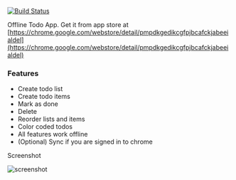 [![Build Status](https://travis-ci.org/agiliq/to-do-list-chrome-app.png?branch=master)](https://travis-ci.org/agiliq/to-do-list-chrome-app)

Offline Todo App.
Get it from app store at
[https://chrome.google.com/webstore/detail/pmpdkgedikcgfpjbcafckjabeeialdel](https://chrome.google.com/webstore/detail/pmpdkgedikcgfpjbcafckjabeeialdel)

### Features

* Create todo list
* Create todo items
* Mark as done
* Delete
* Reorder lists and items
* Color coded todos
* All features work offline
* (Optional) Sync if you are signed in to chrome



Screenshot

![screenshot](./to-do-screenshot.png?raw=true)